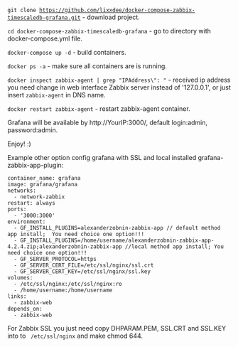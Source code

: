 <code>git clone https://github.com/lixxdee/docker-compose-zabbix-timescaledb-grafana.git</code> - download project.

<code>cd docker-compose-zabbix-timescaledb-grafana</code> - go to directory with docker-compose.yml file.

<code>docker-compose up -d</code> - build containers.

<code>docker ps -a</code> - make sure all containers are is running.

<code>docker inspect zabbix-agent | grep "IPAddress\\": "</code> - received ip address you need change in web interface Zabbix server instead of '127.0.0.1', or just insert <code>zabbix-agent</code> in DNS name.

<code>docker restart zabbix-agent</code> - restart zabbix-agent container.

Grafana will be available by http://YourIP:3000/, default login:admin, password:admin.

Enjoy! :)

Example other option config grafana with SSL and local installed grafana-zabbix-app-plugin:

    container_name: grafana
    image: grafana/grafana
    networks:
      - network-zabbix
    restart: always
    ports:
      - '3000:3000'
    environment:
      - GF_INSTALL_PLUGINS=alexanderzobnin-zabbix-app // default method app install;  You need choice one option!!!
      - GF_INSTALL_PLUGINS=/home/username/alexanderzobnin-zabbix-app-4.2.4.zip;alexanderzobnin-zabbix-app //local method app install; You need choice one option!!!
      - GF_SERVER_PROTOCOL=https
      - GF_SERVER_CERT_FILE=/etc/ssl/nginx/ssl.crt
      - GF_SERVER_CERT_KEY=/etc/ssl/nginx/ssl.key
    volumes:
      - /etc/ssl/nginx:/etc/ssl/nginx:ro
      - /home/username:/home/username
    links:
      - zabbix-web
    depends_on:
      - zabbix-web
For Zabbix SSL you just need copy DHPARAM.PEM, SSL.CRT and SSL.KEY into to <code> /etc/ssl/nginx</code> and make chmod 644.
